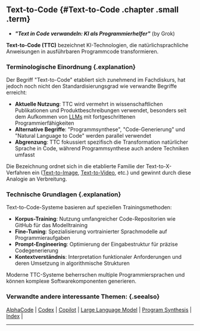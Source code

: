 ## Text-to-Code {#Text-to-Code .chapter .small .term}

- ***"Text in Code verwandeln: KI als Programmierhelfer"*** (by Grok)

**Text-to-Code (TTC)** bezeichnet KI-Technologien, die natürlichsprachliche Anweisungen in ausführbaren Programmcode transformieren.

### Terminologische Einordnung {.explanation}

Der Begriff "Text-to-Code" etabliert sich zunehmend im Fachdiskurs, hat jedoch noch nicht den Standardisierungsgrad wie verwandte Begriffe erreicht:

- **Aktuelle Nutzung**: TTC wird vermehrt in wissenschaftlichen Publikationen und Produktbeschreibungen verwendet, besonders seit dem Aufkommen von [LLMs](#LLM) mit fortgeschrittenen Programmierfähigkeiten
- **Alternative Begriffe**: "Programmsynthese", "Code-Generierung" und "Natural Language to Code" werden parallel verwendet
- **Abgrenzung**: TTC fokussiert spezifisch die Transformation natürlicher Sprache in Code, während Programmsynthese auch andere Techniken umfasst

Die Bezeichnung ordnet sich in die etablierte Familie der Text-to-X-Verfahren ein ([Text-to-Image](#Text-to-Image), [Text-to-Video](#Text-to-Video), etc.) und gewinnt durch diese Analogie an Verbreitung.

### Technische Grundlagen {.explanation}

Text-to-Code-Systeme basieren auf speziellen Trainingsmethoden:

- **Korpus-Training**: Nutzung umfangreicher Code-Repositorien wie GitHub für das Modelltraining
- **Fine-Tuning**: Spezialisierung vortrainierter Sprachmodelle auf Programmieraufgaben
- **Prompt-Engineering**: Optimierung der Eingabestruktur für präzise Codegenerierung
- **Kontextverständnis**: Interpretation funktionaler Anforderungen und deren Umsetzung in algorithmische Strukturen

Moderne TTC-Systeme beherrschen multiple Programmiersprachen und können komplexe Softwarekomponenten generieren.

### Verwandte andere interessante Themen: {.seealso}

[AlphaCode](#AlphaCode) |
[Codex](#Codex) |
[Copilot](#Copilot) |
[Large Language Model](#Large-Language-Model) |
[Program Synthesis](#Program-Synthesis) |
[Index](#Index) |

----


